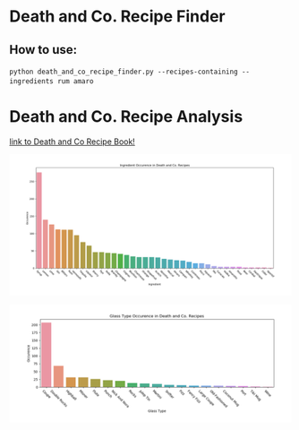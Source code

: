 # Death and Co. Recipe Finder
## How to use:
`python death_and_co_recipe_finder.py --recipes-containing --ingredients rum amaro`


# Death and Co. Recipe Analysis

[link to Death and Co Recipe Book!](https://www.deathandcompany.com/)


![GitHub Logo](/plots/ingredient_occurences.png)

![GitHub Logo](/plots/glass_occurences.png)